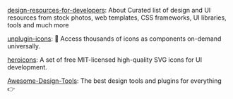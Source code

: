 [design-resources-for-developers](https://github.com/bradtraversy/design-resources-for-developers#javascript-animation-libraries): About Curated list of design and UI resources from stock photos, web templates, CSS frameworks, UI libraries, tools and much more

[unplugin-icons](https://github.com/antfu/unplugin-icons): 🤹 Access thousands of icons as components on-demand universally.

[heroicons](https://github.com/tailwindlabs/heroicons): A set of free MIT-licensed high-quality SVG icons for UI development.

[Awesome-Design-Tools](https://github.com/goabstract/Awesome-Design-Tools): The best design tools and plugins for everything 👉
